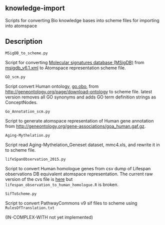 knowledge-import
----------------
Scripts for converting Bio knowledge bases into scheme files for importing into  atomspace

Description
-----------

```
MSigDB_to_scheme.py
```
Script for converting [Molecular signatures database (MSigDB)](http://software.broadinstitute.org/gsea/msigdb/index.jsp) from [msigdb_v6.1.xml](http://software.broadinstitute.org/gsea/msigdb/download_file.jsp?filePath=/resources/msigdb/6.1/msigdb_v6.1.xml) to Atomspace representation scheme file.

```
GO_scm.py
```
Script convert Human ontology, [go.obo](http://purl.obolibrary.org/obo/go.obo), from http://geneontology.org/page/download-ontology to scheme file.
latest version removes all GO synonyms and adds GO term definition strings as ConceptNodes.

```
Go_Annotation_scm.py
```
Script to generate atomspace representation of Human gene annotation from http://geneontology.org/gene-associations/goa_human.gaf.gz.

```
Aging-Mythelation.py
```
Script read Aging-Mythelation_Geneset dataset, mmc4.xls, and rewrite it in to scheme file.

```
lifeSpanObservation_2015.py
```
Script to convert Human homologue genes from csv dump of Lifespan observations DB  equivalent atomspace representation.  The current raw version of the cvs file is [here](http://lifespandb.sageweb.org/search?format=csv)
but `lifespan_observation_to_human_homologue.R`  is broken.

```
SifToScheme.py
```
Script to convert PathwayCommons v9 sif files to scheme using
`RulesOfTranslation.txt`

(IN-COMPLEX-WITH not yet implemented)
```
